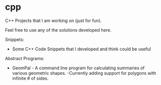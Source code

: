 # cpp
C++ Projects that I am working on (just for fun).

Feel free to use any of the solutions developed here.

Snippets:
- Some C++ Code Snippets that I developed and think could be useful

Abstract Programs:
- GeomPal - A command line program for calculating summaries of various geometric shapes.
  -Currently adding support for polygons with infinite # of sides.
